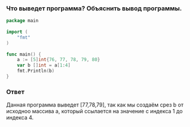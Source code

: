 ### Что выведет программа? Объяснить вывод программы.

```go
package main
 
import (
    "fmt"
)
 
func main() {
    a := [5]int{76, 77, 78, 79, 80}
    var b []int = a[1:4]
    fmt.Println(b)
}
```
### Ответ
Данная программа выведет [77,78,79], так как мы создаём срез b от исходноо массива а, который ссылается на значение с индекса 1 до индекса 4.